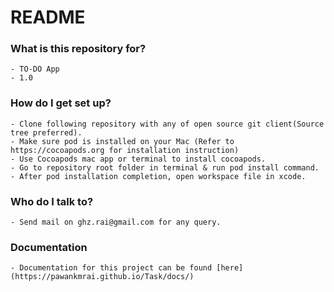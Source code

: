 # README #

### What is this repository for? ###

	- TO-DO App
	- 1.0

### How do I get set up? ###

	- Clone following repository with any of open source git client(Source tree preferred).
 	- Make sure pod is installed on your Mac (Refer to https://cocoapods.org for installation instruction)
 	- Use Cocoapods mac app or terminal to install cocoapods.
 	- Go to repository root folder in terminal & run pod install command.
 	- After pod installation completion, open workspace file in xcode.

### Who do I talk to? ###

	- Send mail on ghz.rai@gmail.com for any query.

### Documentation
	- Documentation for this project can be found [here](https://pawankmrai.github.io/Task/docs/)
